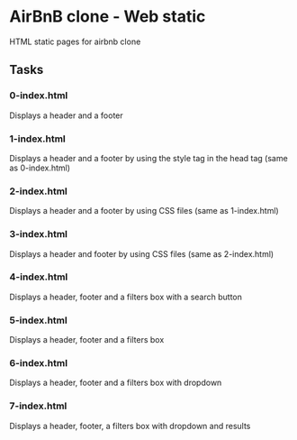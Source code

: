 # AirBnB clone - Web static

HTML static pages for airbnb clone

## Tasks

### 0-index.html

Displays a header and a footer

### 1-index.html

Displays a header and a footer by using the style tag in the head tag (same as 0-index.html)

### 2-index.html

Displays a header and a footer by using CSS files (same as 1-index.html)

### 3-index.html

Displays a header and footer by using CSS files (same as 2-index.html)

### 4-index.html

Displays a header, footer and a filters box with a search button

### 5-index.html

Displays a header, footer and a filters box

### 6-index.html

Displays a header, footer and a filters box with dropdown

### 7-index.html

Displays a header, footer, a filters box with dropdown and results
